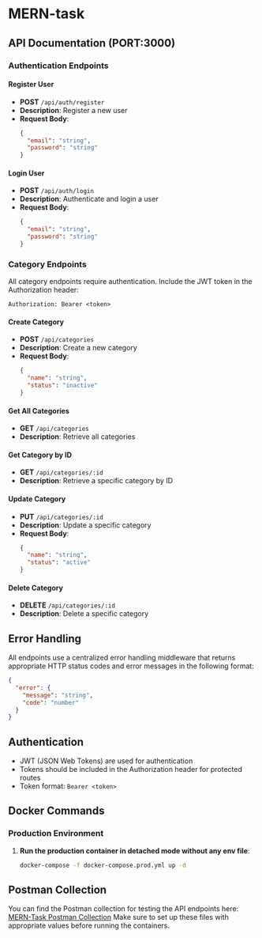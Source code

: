 # MERN-task

## API Documentation (PORT:3000)

### Authentication Endpoints

#### Register User
- **POST** `/api/auth/register`
- **Description**: Register a new user
- **Request Body**:
  ```json
  {
    "email": "string",
    "password": "string"
  }
  ```

#### Login User
- **POST** `/api/auth/login`
- **Description**: Authenticate and login a user
- **Request Body**:
  ```json
  {
    "email": "string",
    "password": "string"
  }
  ```

### Category Endpoints

All category endpoints require authentication. Include the JWT token in the Authorization header:
```
Authorization: Bearer <token>
```

#### Create Category
- **POST** `/api/categories`
- **Description**: Create a new category
- **Request Body**:
  ```json
  {
    "name": "string",
    "status": "inactive"
  }
  ```

#### Get All Categories
- **GET** `/api/categories`
- **Description**: Retrieve all categories

#### Get Category by ID
- **GET** `/api/categories/:id`
- **Description**: Retrieve a specific category by ID

#### Update Category
- **PUT** `/api/categories/:id`
- **Description**: Update a specific category
- **Request Body**:
  ```json
  {
    "name": "string",
    "status": "active"
  }
  ```

#### Delete Category
- **DELETE** `/api/categories/:id`
- **Description**: Delete a specific category

## Error Handling

All endpoints use a centralized error handling middleware that returns appropriate HTTP status codes and error messages in the following format:

```json
{
  "error": {
    "message": "string",
    "code": "number"
  }
}
```

## Authentication

- JWT (JSON Web Tokens) are used for authentication
- Tokens should be included in the Authorization header for protected routes
- Token format: `Bearer <token>`

## Docker Commands
### Production Environment

1. **Run the production container in detached mode without any env file**:
   ```bash
   docker-compose -f docker-compose.prod.yml up -d
   ```
## Postman Collection
You can find the Postman collection for testing the API endpoints here:
[MERN-Task Postman Collection](https://github.com/harzh307/MERN-task/blob/main/MERN-Task.postman_collection.json)
Make sure to set up these files with appropriate values before running the containers.
